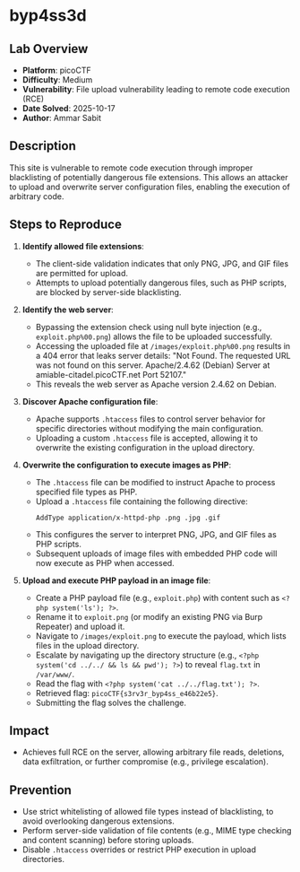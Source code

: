 # byp4ss3d

## Lab Overview
- **Platform**: picoCTF
- **Difficulty**: Medium
- **Vulnerability**: File upload vulnerability leading to remote code execution (RCE)
- **Date Solved**: 2025-10-17
- **Author**: Ammar Sabit

## Description
This site is vulnerable to remote code execution through improper blacklisting of potentially dangerous file extensions. This allows an attacker to upload and overwrite server configuration files, enabling the execution of arbitrary code.

## Steps to Reproduce

1. **Identify allowed file extensions**:
   - The client-side validation indicates that only PNG, JPG, and GIF files are permitted for upload.
   - Attempts to upload potentially dangerous files, such as PHP scripts, are blocked by server-side blacklisting.

2. **Identify the web server**:
   - Bypassing the extension check using null byte injection (e.g., `exploit.php%00.png`) allows the file to be uploaded successfully.
   - Accessing the uploaded file at `/images/exploit.php%00.png` results in a 404 error that leaks server details: "Not Found. The requested URL was not found on this server. Apache/2.4.62 (Debian) Server at amiable-citadel.picoCTF.net Port 52107."
   - This reveals the web server as Apache version 2.4.62 on Debian.

3. **Discover Apache configuration file**:
   - Apache supports `.htaccess` files to control server behavior for specific directories without modifying the main configuration.
   - Uploading a custom `.htaccess` file is accepted, allowing it to overwrite the existing configuration in the upload directory.

4. **Overwrite the configuration to execute images as PHP**:
   - The `.htaccess` file can be modified to instruct Apache to process specified file types as PHP.
   - Upload a `.htaccess` file containing the following directive:
     ```
     AddType application/x-httpd-php .png .jpg .gif
     ```
   - This configures the server to interpret PNG, JPG, and GIF files as PHP scripts.
   - Subsequent uploads of image files with embedded PHP code will now execute as PHP when accessed.

5. **Upload and execute PHP payload in an image file**:
   - Create a PHP payload file (e.g., `exploit.php`) with content such as `<?php system('ls'); ?>`.
   - Rename it to `exploit.png` (or modify an existing PNG via Burp Repeater) and upload it.
   - Navigate to `/images/exploit.png` to execute the payload, which lists files in the upload directory.
   - Escalate by navigating up the directory structure (e.g., `<?php system('cd ../../ && ls && pwd'); ?>`) to reveal `flag.txt` in `/var/www/`.
   - Read the flag with `<?php system('cat ../../flag.txt'); ?>`.
   - Retrieved flag: `picoCTF{s3rv3r_byp4ss_e46b22e5}`.
   - Submitting the flag solves the challenge.

## Impact
- Achieves full RCE on the server, allowing arbitrary file reads, deletions, data exfiltration, or further compromise (e.g., privilege escalation).

## Prevention
- Use strict whitelisting of allowed file types instead of blacklisting, to avoid overlooking dangerous extensions.
- Perform server-side validation of file contents (e.g., MIME type checking and content scanning) before storing uploads.
- Disable `.htaccess` overrides or restrict PHP execution in upload directories.